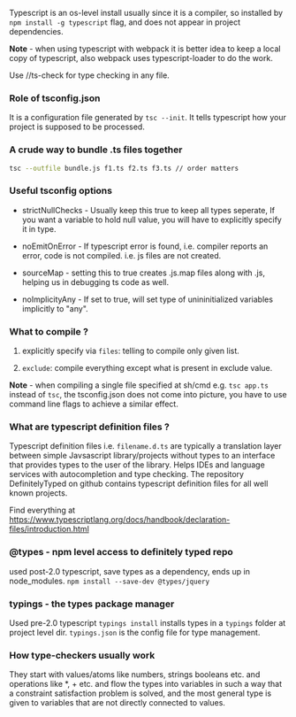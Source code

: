
Typescript is an os-level install usually since it is a compiler, so installed by `npm install -g typescript` flag, and does not appear in project dependencies.

**Note** - when using typescript with webpack it is better idea to keep a local copy of typescript, also webpack uses typescript-loader to do the work.

Use //ts-check
for type checking in any file.

### Role of tsconfig.json

It is a configuration file generated by `tsc --init`.
It tells typescript how your project is supposed to be processed.

### A crude way to bundle .ts files together

```sh
tsc --outfile bundle.js f1.ts f2.ts f3.ts // order matters
```

### Useful tsconfig options

* strictNullChecks - Usually keep this true to keep all types seperate, If you want a variable to hold null value, you will have to explicitly specify it in type.

* noEmitOnError - If typescript error is found, i.e. compiler reports an error, code is not compiled. i.e. js files are not created.

* sourceMap - setting this to true creates .js.map files along with .js, helping us in debugging ts code as well.

* noImplicityAny - If set to true, will set type of unininitialized variables implicitly to "any".

### What to compile ?

1. explicitly specify via `files`: telling to compile only given list.

2. `exclude`: compile everything except what is present in exclude value.

**Note** - when compiling a single file specified at sh/cmd e.g. `tsc app.ts` instead of `tsc`, the tsconfig.json does not come into picture, you have to use command line flags to achieve a similar effect.

### What are typescript definition files ?

Typescript definition files i.e. `filename.d.ts` are typically a translation layer between simple Javsascript library/projects without types to an interface that provides types to the user of the library.
 Helps IDEs and language services with autocompletion and type checking.
 The repository DefinitelyTyped on github contains typescript definition files for all well known projects.

 Find everything at https://www.typescriptlang.org/docs/handbook/declaration-files/introduction.html

### @types - npm level access to definitely typed repo
used post-2.0 typescript, save types as a dependency, ends up in node_modules.
`npm install --save-dev @types/jquery`

### typings - the types package manager
Used pre-2.0 typescript
`typings install` installs types in a `typings` folder at project level dir.
`typings.json` is the config file for type management.

### How type-checkers usually work

They start with values/atoms like numbers, strings booleans  etc. and operations like *, + etc. and flow the types into variables in such a way that a constraint satisfaction problem is solved, and the most general type is given to variables that are not directly connected to values.

